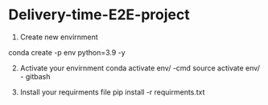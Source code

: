 # Delivery-time-E2E-project

1. Create new envirnment

conda create -p env python=3.9 -y

2. Activate your envirnment
conda activate env/  -cmd
source activate env/   - gitbash

3. Install your requirments file
pip install -r requirments.txt